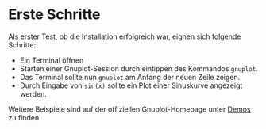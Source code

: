 # Erste Schritte

Als erster Test, ob die Installation erfolgreich war, eignen sich folgende Schritte:
* Ein Terminal öffnen
* Starten einer Gnuplot-Session durch eintippen des Kommandos `gnuplot`.
* Das Terminal sollte nun `gnuplot` am Anfang der neuen Zeile zeigen.
* Durch Eingabe von `sin(x)` sollte ein Plot einer Sinuskurve angezeigt werden.

Weitere Beispiele sind auf der offiziellen Gnuplot-Homepage unter [Demos](https://gnuplot.sourceforge.net/screenshots/index.html#demos) zu finden.
